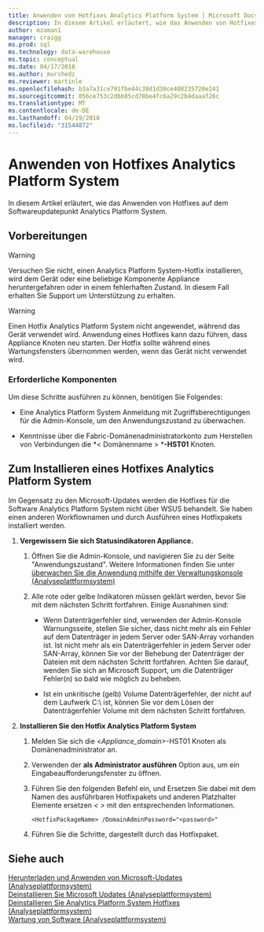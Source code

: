 ```yaml
---
title: Anwenden von Hotfixes Analytics Platform System | Microsoft Docs
description: In diesem Artikel erläutert, wie das Anwenden von Hotfixes auf dem Softwareupdatepunkt Analytics Platform System.
author: mzaman1
manager: craigg
ms.prod: sql
ms.technology: data-warehouse
ms.topic: conceptual
ms.date: 04/17/2018
ms.author: murshedz
ms.reviewer: martinle
ms.openlocfilehash: b3a7a31ce791fbe44c38d1d30ce408235720e241
ms.sourcegitcommit: 056ce753c2d6b85cd78be4fc6a29c2b4daaaf26c
ms.translationtype: MT
ms.contentlocale: de-DE
ms.lasthandoff: 04/19/2018
ms.locfileid: "31544872"
---
```

# <a name="apply-analytics-platform-system-hotfixes"></a>Anwenden von Hotfixes Analytics Platform System
In diesem Artikel erläutert, wie das Anwenden von Hotfixes auf dem Softwareupdatepunkt Analytics Platform System.  
  
## <a name="before-you-begin"></a>Vorbereitungen  
  
> [!WARNING]  
> Versuchen Sie nicht, einen Analytics Platform System-Hotfix installieren, wird dem Gerät oder eine beliebige Komponente Appliance heruntergefahren oder in einem fehlerhaften Zustand. In diesem Fall erhalten Sie Support um Unterstützung zu erhalten.  
  
> [!WARNING]  
> Einen Hotfix Analytics Platform System nicht angewendet, während das Gerät verwendet wird. Anwendung eines Hotfixes kann dazu führen, dass Appliance Knoten neu starten. Der Hotfix sollte während eines Wartungsfensters übernommen werden, wenn das Gerät nicht verwendet wird.  
  
### <a name="prerequisites"></a>Erforderliche Komponenten  
Um diese Schritte ausführen zu können, benötigen Sie Folgendes:  
  
-   Eine Analytics Platform System Anmeldung mit Zugriffsberechtigungen für die Admin-Konsole, um den Anwendungszustand zu überwachen. <!-- MISSING LINKS See [Grant Permissions to Use the Admin Console &#40;SQL Server PDW&#41;](../sqlpdw/grant-permissions-to-use-the-admin-console-sql-server-pdw.md).  -->  
  
-   Kenntnisse über die Fabric-Domänenadministratorkonto zum Herstellen von Verbindungen die *< Domänenname > ***-HST01** Knoten.  
  
## <a name="HowToInstallPDW"></a>Zum Installieren eines Hotfixes Analytics Platform System  
Im Gegensatz zu den Microsoft-Updates werden die Hotfixes für die Software Analytics Platform System nicht über WSUS behandelt. Sie haben einen anderen Workflownamen und durch Ausführen eines Hotfixpakets installiert werden.  
  
1.  **Vergewissern Sie sich Statusindikatoren Appliance.**  
  
    1.  Öffnen Sie die Admin-Konsole, und navigieren Sie zu der Seite "Anwendungszustand". Weitere Informationen finden Sie unter [überwachen Sie die Anwendung mithilfe der Verwaltungskonsole &#40;Analyseplattformsystem&#41;](monitor-the-appliance-by-using-the-admin-console.md)  
  
    2.  Alle rote oder gelbe Indikatoren müssen geklärt werden, bevor Sie mit dem nächsten Schritt fortfahren. Einige Ausnahmen sind:  
  
        -   Wenn Datenträgerfehler sind, verwenden der Admin-Konsole Warnungsseite, stellen Sie sicher, dass nicht mehr als ein Fehler auf dem Datenträger in jedem Server oder SAN-Array vorhanden ist. Ist nicht mehr als ein Datenträgerfehler in jedem Server oder SAN-Array, können Sie vor der Behebung der Datenträger der Dateien mit dem nächsten Schritt fortfahren. Achten Sie darauf, wenden Sie sich an Microsoft Support, um die Datenträger Fehler(n) so bald wie möglich zu beheben.  
  
        -   Ist ein unkritische (gelb) Volume Datenträgerfehler, der nicht auf dem Laufwerk C:\ ist, können Sie vor dem Lösen der Datenträgerfehler Volume mit dem nächsten Schritt fortfahren.  
  
2.  **Installieren Sie den Hotfix Analytics Platform System**  
  
    1.  Melden Sie sich die <*Appliance_domain*>-HST01 Knoten als Domänenadministrator an.  
  
    2.  Verwenden der **als Administrator ausführen** Option aus, um ein Eingabeaufforderungsfenster zu öffnen.  
  
    3.  Führen Sie den folgenden Befehl ein, und Ersetzen Sie dabei *<HotfixPackageName>* mit dem Namen des ausführbaren Hotfixpakets und anderen Platzhalter Elemente ersetzen *< >* mit den entsprechenden Informationen.  
  
        ```  
        <HotfixPackageName> /DomainAdminPassword="<password>"  
        ```  
  
    4.  Führen Sie die Schritte, dargestellt durch das Hotfixpaket.  
  
## <a name="see-also"></a>Siehe auch  
[Herunterladen und Anwenden von Microsoft-Updates &#40;Analyseplattformsystem&#41;](download-and-apply-microsoft-updates.md)  
[Deinstallieren Sie Microsoft Updates &#40;Analyseplattformsystem&#41;](uninstall-microsoft-updates.md)  
[Deinstallieren Sie Analytics Platform System Hotfixes &#40;Analyseplattformsystem&#41;](uninstall-analytics-platform-system-hotfixes.md)  
[Wartung von Software &#40;Analyseplattformsystem&#41;](software-servicing.md)  
  
